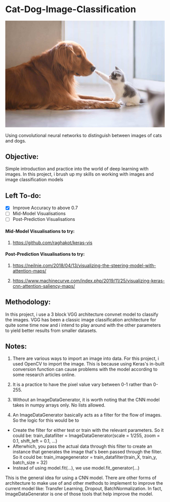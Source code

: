 # Cat-Dog-Image-Classification

![Cat and Dog](https://github.com/jaotheboss/Cat-Dog-Image-Classification/blob/master/dog-and-cat.jpeg)

Using convolutional neural networks to distinguish between images of cats and dogs. 

## Objective:
Simple introduction and practice into the world of deep learning with images. In this project, i brush up my skills on working with images and image classification models

## Left To-do:
- [x] Improve Accuracy to above 0.7
- [ ] Mid-Model Visualisations
- [ ] Post-Prediction Visualisations

#### Mid-Model Visualisations to try:
1. https://github.com/raghakot/keras-vis

#### Post-Prediction Visualisations to try:
1. https://neilnie.com/2018/04/13/visualizing-the-steering-model-with-attention-maps/

2. https://www.machinecurve.com/index.php/2019/11/25/visualizing-keras-cnn-attention-saliency-maps/

## Methodology:
In this project, i use a 3 block VGG architecture convnet model to classify the images. VGG has been a classic image classification architecture for quite some time now and i intend to play around with the other parameters to yield better results from smaller datasets.

## Notes:
1. There are various ways to import an image into data. For this project, i used OpenCV to import the image. This is because using Keras's in-built conversion function can cause problems with the model according to some research articles online.

2. It is a practice to have the pixel value vary between 0-1 rather than 0-255.

3. Without an ImageDataGenerator, it is worth noting that the CNN model takes in numpy arrays only. No lists allowed.

4. An ImageDataGenerator basically acts as a filter for the flow of images. So the logic for this would be to
  * Create the filter for either test or train with the relevant parameters. So it could be: train_datafilter = ImageDataGenerator(scale = 1/255, zoom = 0.1, shift_left = 0.1, ...)
  * Afterwhich, you pass the actual data through this filter to create an instance that generates the image that's been passed through the filter. So it could be: train_imagegenerator = train_datafilter(train_X, train_y, batch_size = 32)
  * Instead of using model.fit(...), we use model.fit_generator(...)
  
This is the general idea for using a CNN model. There are other forms of architecture to make use of and other methods to implement to improve the current model like: Transfer Learning, Dropout, BatchNormalization. In fact, ImageDataGenerator is one of those tools that help improve the model. 
